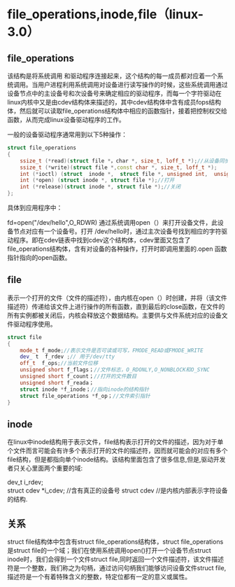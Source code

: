 # file_operations,inode,file（linux-3.0）

## file_operations

该结构是将系统调用 和驱动程序连接起来，这个结构的每一成员都对应着一个系统调用。当用户进程利用系统调用对设备进行读写操作的时候，这些系统调用通过设备节点中的主设备号和次设备号来确定相应的驱动程序，而每一个字符驱动在linux内核中又是由cdev结构体来描述的，其中cdev结构体中含有成员fops结构体，然后就可以读取file_operations结构体中相应的函数指针，接着把控制权交给函数，从而完成linux设备驱动程序的工作。

一般的设备驱动程序通常用到以下5种操作：

```cpp
struct file_operations
{
    ssize_t (*read)(struct file *，char *, size_t, loff_t *);//从设备同步读取数据
    ssize_t (*write)(struct file *,const char *, size_t, loff_t *);
    int (*ioctl) (struct  inode *,  struct file *, unsigned int,  unsigned long);//执行设备IO控制命令
    int (*open) (struct inode *, struct file *);//打开
    int (*release)(struct inode *, struct file *);//关闭
};
```

具体到应用程序中：

fd=open("/dev/hello",O_RDWR)
通过系统调用open（）来打开设备文件，此设备节点对应有一个设备号。打开 /dev/hello时，通过主次设备号找到相应的字符驱动程序。即在cdev链表中找到cdev这个结构体，cdev里面又包含了file_operations结构体，含有对设备的各种操作，打开时即调用里面的.open 函数指针指向的open函数。

## file

表示一个打开的文件（文件的描述符），由内核在open（）时创建，并将（该文件描述符）传递给该文件上进行操作的所有函数，直到最后的close函数，在文件的所有实例都被关闭后，内核会释放这个数据结构。主要供与文件系统对应的设备文件驱动程序使用。

```cpp
struct file
{
    mode_t f_mode;//表示文件是否可读或可写，FMODE_READ或FMODE_WRITE
    dev_ t  f_rdev ;// 用于/dev/tty
    off_t  f_ops;//当前文件位移
    unsigned short f_flags；//文件标志，O_RDONLY,O_NONBLOCK和O_SYNC
    unsigned short f_count；//打开的文件数目
    unsigned short f_reada；
    struct inode *f_inode；//指向inode的结构指针
    struct file_operations *f_op；//文件索引指针
}
```

## inode

在linux中inode结构用于表示文件，file结构表示打开的文件的描述，因为对于单个文件而言可能会有许多个表示打开的文件的描述符，因而就可能会的对应有多个file结构，但是都指向单个inode结构。该结构里面包含了很多信息,但是,驱动开发者只关心里面两个重要的域:

dev_t i_rdev;     
struct cdev *i_cdev;    //含有真正的设备号
struct cdev                //是内核内部表示字符设备的结构.

## 关系

 struct file结构体中包含有struct file_operations结构体，struct file_operations是struct file的一个域；我们在使用系统调用open()打开一个设备节点struct inode时，我们会得到一个文件struct file,同时返回一个文件描述符，该文件描述符是一个整数，我们称之为句柄，通过访问句柄我们能够访问设备文件struct file,描述符是一个有着特殊含义的整数，特定位都有一定的意义或属性。